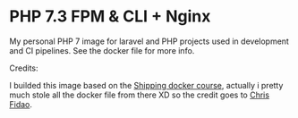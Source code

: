 PHP 7.3 FPM & CLI + Nginx
=========================

My personal PHP 7 image for laravel and PHP projects used in development and CI pipelines. See the docker file for more info.

Credits:

I builded this image based on the [Shipping docker course](https://shippingdocker.com), actually i pretty much stole all the docker file from there XD so the credit goes to [Chris Fidao](https://twitter.com/fideloper).